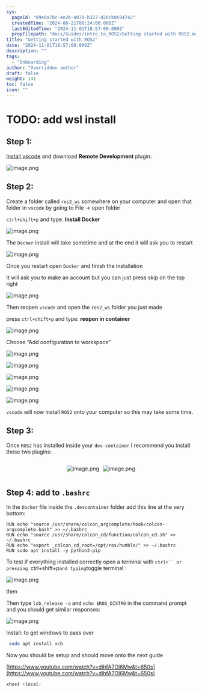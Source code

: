 ```yaml
---
sys:
  pageId: "89e0a78c-4e2b-4070-b327-d28cb0694742"
  createdTime: "2024-08-21T00:24:00.000Z"
  lastEditedTime: "2024-11-01T18:57:00.000Z"
  propFilepath: "docs/Guides/intro_to_ROS2/Getting started with ROS2.md"
title: "Getting started with ROS2"
date: "2024-11-01T18:57:00.000Z"
description: ""
tags:
  - "Onboarding"
author: "Overridden author"
draft: false
weight: 141
toc: false
icon: ""
---
```


# TODO: add wsl install

## Step 1:

[Install vscode](https://code.visualstudio.com/download) and download **Remote Development** plugin:

![image.png](https://prod-files-secure.s3.us-west-2.amazonaws.com/d518164a-d88e-44d1-a4ee-3adb3bd8bce0/efb52993-1881-4a40-b95e-6f020334f022/image.png?X-Amz-Algorithm=AWS4-HMAC-SHA256&X-Amz-Content-Sha256=UNSIGNED-PAYLOAD&X-Amz-Credential=ASIAZI2LB466WEMT6IY5%2F20250306%2Fus-west-2%2Fs3%2Faws4_request&X-Amz-Date=20250306T100852Z&X-Amz-Expires=3600&X-Amz-Security-Token=IQoJb3JpZ2luX2VjEOL%2F%2F%2F%2F%2F%2F%2F%2F%2F%2FwEaCXVzLXdlc3QtMiJHMEUCIDawpgwpG5GejrnvqV5ChAGACbl7bNduq7w%2FSU%2FjkSt9AiEAroMd%2BoJQWz%2FcV3ICozO0cEvvL6fPTd9EPSFwwmh2yr0q%2FwMIKxAAGgw2Mzc0MjMxODM4MDUiDKsbOtQbsVYCuekMoCrcA8wcQjRbOv4Rg2wrOh0e%2F7wpHVd%2BqxGDwxuo6q8WuLIfHBEt25BQhwV75Q%2BCFTwDXc2BZhGRT4Pr0fld8M2PbJuCmjXqMHVd%2BecjVNSyTBD14pewsNyvcnS4iOiTiTMDqpeWCI2C5QR%2FrsiWclmlog16JsKWXo%2FbgzFMyQNNXV%2BFxrRiFqm2IdkHjIK9pv5vbh7EeBGFlNU%2Fy1kYJy3je9lp2pdXOvrWIEXOCDDV7MBH%2FkXTTiXoS7DJwqWJGwHnS%2FODHpwz45f6YqkseeCgKF8YjXBa7guYT3yYIO2qs3sfBljtr3NT%2BN8O7Lq4E%2F0IQtQe%2FeWi4cAsu4%2BdUzM6luIg7VRCqca5BR8F6AJg0NQxknRT45uhg6LjSyE5akwGQOQV7eH3QkrqvePUzY0fbaUqRFjPS0QCr941%2BHM4zbMIN7AicCZ3Livhd3nm8yv0LglYcgL9qVOdjr8KAfHnIBGiC2JMt2NP4WDb5d%2BvTe%2BtDwmi1lkSwHu3ubSTt2gzb7ODs8Fy%2F03pD0Jgsh4wSQoRhR6KefZCk362fkNSFIzJnrNe8DEycqpVQqSEpliGeqKHPogAmlEWtITpGspUw23%2FQo1S2mmSmhu5Qn6M3zj%2BWKVXFtZVjfCCsaGMMLnUpb4GOqUBFq%2Bzq96ayiF9tDWk2eLGGOt4fCw6XYFW4WpewmXVXZMymQ%2Bh84fDe3GtGq9ZFOGADfYE%2F%2FBtNdw81%2FGhQDE1J3qvzDDxpl1uEXaGhY0EnUHzapIckSppTTJRkL5cliNN4HuZuvqRp2rES7dowOQmPExTqfKOKCYc%2FqFrZ9Ab8z%2BmuCxjeUSe3QZdhfcyk0M3%2BX%2BNiDwivGRr%2FICVdDxsKtfs%2BqGp&X-Amz-Signature=35068a55d06a197813b668049cdf3d2581855316c4371c341ad292b442233629&X-Amz-SignedHeaders=host&x-id=GetObject)

## Step 2:

Create a folder called `ros2_ws` somewhere on your computer and open that folder in `vscode` by going to File → open folder 

`ctrl+shift+p` and type: **Install Docker**

![image.png](https://prod-files-secure.s3.us-west-2.amazonaws.com/d518164a-d88e-44d1-a4ee-3adb3bd8bce0/2269dc0e-1cd5-47ff-bceb-c04ad9b2eab0/image.png?X-Amz-Algorithm=AWS4-HMAC-SHA256&X-Amz-Content-Sha256=UNSIGNED-PAYLOAD&X-Amz-Credential=ASIAZI2LB466WEMT6IY5%2F20250306%2Fus-west-2%2Fs3%2Faws4_request&X-Amz-Date=20250306T100852Z&X-Amz-Expires=3600&X-Amz-Security-Token=IQoJb3JpZ2luX2VjEOL%2F%2F%2F%2F%2F%2F%2F%2F%2F%2FwEaCXVzLXdlc3QtMiJHMEUCIDawpgwpG5GejrnvqV5ChAGACbl7bNduq7w%2FSU%2FjkSt9AiEAroMd%2BoJQWz%2FcV3ICozO0cEvvL6fPTd9EPSFwwmh2yr0q%2FwMIKxAAGgw2Mzc0MjMxODM4MDUiDKsbOtQbsVYCuekMoCrcA8wcQjRbOv4Rg2wrOh0e%2F7wpHVd%2BqxGDwxuo6q8WuLIfHBEt25BQhwV75Q%2BCFTwDXc2BZhGRT4Pr0fld8M2PbJuCmjXqMHVd%2BecjVNSyTBD14pewsNyvcnS4iOiTiTMDqpeWCI2C5QR%2FrsiWclmlog16JsKWXo%2FbgzFMyQNNXV%2BFxrRiFqm2IdkHjIK9pv5vbh7EeBGFlNU%2Fy1kYJy3je9lp2pdXOvrWIEXOCDDV7MBH%2FkXTTiXoS7DJwqWJGwHnS%2FODHpwz45f6YqkseeCgKF8YjXBa7guYT3yYIO2qs3sfBljtr3NT%2BN8O7Lq4E%2F0IQtQe%2FeWi4cAsu4%2BdUzM6luIg7VRCqca5BR8F6AJg0NQxknRT45uhg6LjSyE5akwGQOQV7eH3QkrqvePUzY0fbaUqRFjPS0QCr941%2BHM4zbMIN7AicCZ3Livhd3nm8yv0LglYcgL9qVOdjr8KAfHnIBGiC2JMt2NP4WDb5d%2BvTe%2BtDwmi1lkSwHu3ubSTt2gzb7ODs8Fy%2F03pD0Jgsh4wSQoRhR6KefZCk362fkNSFIzJnrNe8DEycqpVQqSEpliGeqKHPogAmlEWtITpGspUw23%2FQo1S2mmSmhu5Qn6M3zj%2BWKVXFtZVjfCCsaGMMLnUpb4GOqUBFq%2Bzq96ayiF9tDWk2eLGGOt4fCw6XYFW4WpewmXVXZMymQ%2Bh84fDe3GtGq9ZFOGADfYE%2F%2FBtNdw81%2FGhQDE1J3qvzDDxpl1uEXaGhY0EnUHzapIckSppTTJRkL5cliNN4HuZuvqRp2rES7dowOQmPExTqfKOKCYc%2FqFrZ9Ab8z%2BmuCxjeUSe3QZdhfcyk0M3%2BX%2BNiDwivGRr%2FICVdDxsKtfs%2BqGp&X-Amz-Signature=69e6baa90e059d843b6f922a51cd44cebbf54f103ac140b015998b8a3386eb46&X-Amz-SignedHeaders=host&x-id=GetObject)

The `Docker` install will take sometime and at the end it will ask you to restart

![image.png](https://prod-files-secure.s3.us-west-2.amazonaws.com/d518164a-d88e-44d1-a4ee-3adb3bd8bce0/ed233f78-be33-4b1f-b89c-9c346c0e961e/image.png?X-Amz-Algorithm=AWS4-HMAC-SHA256&X-Amz-Content-Sha256=UNSIGNED-PAYLOAD&X-Amz-Credential=ASIAZI2LB466WEMT6IY5%2F20250306%2Fus-west-2%2Fs3%2Faws4_request&X-Amz-Date=20250306T100852Z&X-Amz-Expires=3600&X-Amz-Security-Token=IQoJb3JpZ2luX2VjEOL%2F%2F%2F%2F%2F%2F%2F%2F%2F%2FwEaCXVzLXdlc3QtMiJHMEUCIDawpgwpG5GejrnvqV5ChAGACbl7bNduq7w%2FSU%2FjkSt9AiEAroMd%2BoJQWz%2FcV3ICozO0cEvvL6fPTd9EPSFwwmh2yr0q%2FwMIKxAAGgw2Mzc0MjMxODM4MDUiDKsbOtQbsVYCuekMoCrcA8wcQjRbOv4Rg2wrOh0e%2F7wpHVd%2BqxGDwxuo6q8WuLIfHBEt25BQhwV75Q%2BCFTwDXc2BZhGRT4Pr0fld8M2PbJuCmjXqMHVd%2BecjVNSyTBD14pewsNyvcnS4iOiTiTMDqpeWCI2C5QR%2FrsiWclmlog16JsKWXo%2FbgzFMyQNNXV%2BFxrRiFqm2IdkHjIK9pv5vbh7EeBGFlNU%2Fy1kYJy3je9lp2pdXOvrWIEXOCDDV7MBH%2FkXTTiXoS7DJwqWJGwHnS%2FODHpwz45f6YqkseeCgKF8YjXBa7guYT3yYIO2qs3sfBljtr3NT%2BN8O7Lq4E%2F0IQtQe%2FeWi4cAsu4%2BdUzM6luIg7VRCqca5BR8F6AJg0NQxknRT45uhg6LjSyE5akwGQOQV7eH3QkrqvePUzY0fbaUqRFjPS0QCr941%2BHM4zbMIN7AicCZ3Livhd3nm8yv0LglYcgL9qVOdjr8KAfHnIBGiC2JMt2NP4WDb5d%2BvTe%2BtDwmi1lkSwHu3ubSTt2gzb7ODs8Fy%2F03pD0Jgsh4wSQoRhR6KefZCk362fkNSFIzJnrNe8DEycqpVQqSEpliGeqKHPogAmlEWtITpGspUw23%2FQo1S2mmSmhu5Qn6M3zj%2BWKVXFtZVjfCCsaGMMLnUpb4GOqUBFq%2Bzq96ayiF9tDWk2eLGGOt4fCw6XYFW4WpewmXVXZMymQ%2Bh84fDe3GtGq9ZFOGADfYE%2F%2FBtNdw81%2FGhQDE1J3qvzDDxpl1uEXaGhY0EnUHzapIckSppTTJRkL5cliNN4HuZuvqRp2rES7dowOQmPExTqfKOKCYc%2FqFrZ9Ab8z%2BmuCxjeUSe3QZdhfcyk0M3%2BX%2BNiDwivGRr%2FICVdDxsKtfs%2BqGp&X-Amz-Signature=bef9edb67ebfab1a117f76396aefb3d25a294d4490b7f2a3af094a32ca67b5a9&X-Amz-SignedHeaders=host&x-id=GetObject)

Once you restart open `Docker` and finish the installation

It will ask you to make an account but you can just press skip on the top right

![image.png](https://prod-files-secure.s3.us-west-2.amazonaws.com/d518164a-d88e-44d1-a4ee-3adb3bd8bce0/21010ad9-1659-4fd9-9f59-9932a09b2a3d/image.png?X-Amz-Algorithm=AWS4-HMAC-SHA256&X-Amz-Content-Sha256=UNSIGNED-PAYLOAD&X-Amz-Credential=ASIAZI2LB466WEMT6IY5%2F20250306%2Fus-west-2%2Fs3%2Faws4_request&X-Amz-Date=20250306T100852Z&X-Amz-Expires=3600&X-Amz-Security-Token=IQoJb3JpZ2luX2VjEOL%2F%2F%2F%2F%2F%2F%2F%2F%2F%2FwEaCXVzLXdlc3QtMiJHMEUCIDawpgwpG5GejrnvqV5ChAGACbl7bNduq7w%2FSU%2FjkSt9AiEAroMd%2BoJQWz%2FcV3ICozO0cEvvL6fPTd9EPSFwwmh2yr0q%2FwMIKxAAGgw2Mzc0MjMxODM4MDUiDKsbOtQbsVYCuekMoCrcA8wcQjRbOv4Rg2wrOh0e%2F7wpHVd%2BqxGDwxuo6q8WuLIfHBEt25BQhwV75Q%2BCFTwDXc2BZhGRT4Pr0fld8M2PbJuCmjXqMHVd%2BecjVNSyTBD14pewsNyvcnS4iOiTiTMDqpeWCI2C5QR%2FrsiWclmlog16JsKWXo%2FbgzFMyQNNXV%2BFxrRiFqm2IdkHjIK9pv5vbh7EeBGFlNU%2Fy1kYJy3je9lp2pdXOvrWIEXOCDDV7MBH%2FkXTTiXoS7DJwqWJGwHnS%2FODHpwz45f6YqkseeCgKF8YjXBa7guYT3yYIO2qs3sfBljtr3NT%2BN8O7Lq4E%2F0IQtQe%2FeWi4cAsu4%2BdUzM6luIg7VRCqca5BR8F6AJg0NQxknRT45uhg6LjSyE5akwGQOQV7eH3QkrqvePUzY0fbaUqRFjPS0QCr941%2BHM4zbMIN7AicCZ3Livhd3nm8yv0LglYcgL9qVOdjr8KAfHnIBGiC2JMt2NP4WDb5d%2BvTe%2BtDwmi1lkSwHu3ubSTt2gzb7ODs8Fy%2F03pD0Jgsh4wSQoRhR6KefZCk362fkNSFIzJnrNe8DEycqpVQqSEpliGeqKHPogAmlEWtITpGspUw23%2FQo1S2mmSmhu5Qn6M3zj%2BWKVXFtZVjfCCsaGMMLnUpb4GOqUBFq%2Bzq96ayiF9tDWk2eLGGOt4fCw6XYFW4WpewmXVXZMymQ%2Bh84fDe3GtGq9ZFOGADfYE%2F%2FBtNdw81%2FGhQDE1J3qvzDDxpl1uEXaGhY0EnUHzapIckSppTTJRkL5cliNN4HuZuvqRp2rES7dowOQmPExTqfKOKCYc%2FqFrZ9Ab8z%2BmuCxjeUSe3QZdhfcyk0M3%2BX%2BNiDwivGRr%2FICVdDxsKtfs%2BqGp&X-Amz-Signature=445f3dca86f0d097ec53463abcd71ec36ccffc4a44109eac1f88c076af727985&X-Amz-SignedHeaders=host&x-id=GetObject)

Then reopen `vscode` and open the `ros2_ws` folder you just made

press `ctrl+shift+p` and type: **reopen in container**

![image.png](https://prod-files-secure.s3.us-west-2.amazonaws.com/d518164a-d88e-44d1-a4ee-3adb3bd8bce0/4e93b8c2-41ad-488c-8095-c74205196118/image.png?X-Amz-Algorithm=AWS4-HMAC-SHA256&X-Amz-Content-Sha256=UNSIGNED-PAYLOAD&X-Amz-Credential=ASIAZI2LB466WEMT6IY5%2F20250306%2Fus-west-2%2Fs3%2Faws4_request&X-Amz-Date=20250306T100852Z&X-Amz-Expires=3600&X-Amz-Security-Token=IQoJb3JpZ2luX2VjEOL%2F%2F%2F%2F%2F%2F%2F%2F%2F%2FwEaCXVzLXdlc3QtMiJHMEUCIDawpgwpG5GejrnvqV5ChAGACbl7bNduq7w%2FSU%2FjkSt9AiEAroMd%2BoJQWz%2FcV3ICozO0cEvvL6fPTd9EPSFwwmh2yr0q%2FwMIKxAAGgw2Mzc0MjMxODM4MDUiDKsbOtQbsVYCuekMoCrcA8wcQjRbOv4Rg2wrOh0e%2F7wpHVd%2BqxGDwxuo6q8WuLIfHBEt25BQhwV75Q%2BCFTwDXc2BZhGRT4Pr0fld8M2PbJuCmjXqMHVd%2BecjVNSyTBD14pewsNyvcnS4iOiTiTMDqpeWCI2C5QR%2FrsiWclmlog16JsKWXo%2FbgzFMyQNNXV%2BFxrRiFqm2IdkHjIK9pv5vbh7EeBGFlNU%2Fy1kYJy3je9lp2pdXOvrWIEXOCDDV7MBH%2FkXTTiXoS7DJwqWJGwHnS%2FODHpwz45f6YqkseeCgKF8YjXBa7guYT3yYIO2qs3sfBljtr3NT%2BN8O7Lq4E%2F0IQtQe%2FeWi4cAsu4%2BdUzM6luIg7VRCqca5BR8F6AJg0NQxknRT45uhg6LjSyE5akwGQOQV7eH3QkrqvePUzY0fbaUqRFjPS0QCr941%2BHM4zbMIN7AicCZ3Livhd3nm8yv0LglYcgL9qVOdjr8KAfHnIBGiC2JMt2NP4WDb5d%2BvTe%2BtDwmi1lkSwHu3ubSTt2gzb7ODs8Fy%2F03pD0Jgsh4wSQoRhR6KefZCk362fkNSFIzJnrNe8DEycqpVQqSEpliGeqKHPogAmlEWtITpGspUw23%2FQo1S2mmSmhu5Qn6M3zj%2BWKVXFtZVjfCCsaGMMLnUpb4GOqUBFq%2Bzq96ayiF9tDWk2eLGGOt4fCw6XYFW4WpewmXVXZMymQ%2Bh84fDe3GtGq9ZFOGADfYE%2F%2FBtNdw81%2FGhQDE1J3qvzDDxpl1uEXaGhY0EnUHzapIckSppTTJRkL5cliNN4HuZuvqRp2rES7dowOQmPExTqfKOKCYc%2FqFrZ9Ab8z%2BmuCxjeUSe3QZdhfcyk0M3%2BX%2BNiDwivGRr%2FICVdDxsKtfs%2BqGp&X-Amz-Signature=8ae382e6c56d87499656a8fc80558b1a131d2a72090e3a916b8b440afd7db2ff&X-Amz-SignedHeaders=host&x-id=GetObject)

Choose “Add configuration to workspace”

![image.png](https://prod-files-secure.s3.us-west-2.amazonaws.com/d518164a-d88e-44d1-a4ee-3adb3bd8bce0/9560b282-5060-4989-ba37-97e7b2c22476/image.png?X-Amz-Algorithm=AWS4-HMAC-SHA256&X-Amz-Content-Sha256=UNSIGNED-PAYLOAD&X-Amz-Credential=ASIAZI2LB466WEMT6IY5%2F20250306%2Fus-west-2%2Fs3%2Faws4_request&X-Amz-Date=20250306T100852Z&X-Amz-Expires=3600&X-Amz-Security-Token=IQoJb3JpZ2luX2VjEOL%2F%2F%2F%2F%2F%2F%2F%2F%2F%2FwEaCXVzLXdlc3QtMiJHMEUCIDawpgwpG5GejrnvqV5ChAGACbl7bNduq7w%2FSU%2FjkSt9AiEAroMd%2BoJQWz%2FcV3ICozO0cEvvL6fPTd9EPSFwwmh2yr0q%2FwMIKxAAGgw2Mzc0MjMxODM4MDUiDKsbOtQbsVYCuekMoCrcA8wcQjRbOv4Rg2wrOh0e%2F7wpHVd%2BqxGDwxuo6q8WuLIfHBEt25BQhwV75Q%2BCFTwDXc2BZhGRT4Pr0fld8M2PbJuCmjXqMHVd%2BecjVNSyTBD14pewsNyvcnS4iOiTiTMDqpeWCI2C5QR%2FrsiWclmlog16JsKWXo%2FbgzFMyQNNXV%2BFxrRiFqm2IdkHjIK9pv5vbh7EeBGFlNU%2Fy1kYJy3je9lp2pdXOvrWIEXOCDDV7MBH%2FkXTTiXoS7DJwqWJGwHnS%2FODHpwz45f6YqkseeCgKF8YjXBa7guYT3yYIO2qs3sfBljtr3NT%2BN8O7Lq4E%2F0IQtQe%2FeWi4cAsu4%2BdUzM6luIg7VRCqca5BR8F6AJg0NQxknRT45uhg6LjSyE5akwGQOQV7eH3QkrqvePUzY0fbaUqRFjPS0QCr941%2BHM4zbMIN7AicCZ3Livhd3nm8yv0LglYcgL9qVOdjr8KAfHnIBGiC2JMt2NP4WDb5d%2BvTe%2BtDwmi1lkSwHu3ubSTt2gzb7ODs8Fy%2F03pD0Jgsh4wSQoRhR6KefZCk362fkNSFIzJnrNe8DEycqpVQqSEpliGeqKHPogAmlEWtITpGspUw23%2FQo1S2mmSmhu5Qn6M3zj%2BWKVXFtZVjfCCsaGMMLnUpb4GOqUBFq%2Bzq96ayiF9tDWk2eLGGOt4fCw6XYFW4WpewmXVXZMymQ%2Bh84fDe3GtGq9ZFOGADfYE%2F%2FBtNdw81%2FGhQDE1J3qvzDDxpl1uEXaGhY0EnUHzapIckSppTTJRkL5cliNN4HuZuvqRp2rES7dowOQmPExTqfKOKCYc%2FqFrZ9Ab8z%2BmuCxjeUSe3QZdhfcyk0M3%2BX%2BNiDwivGRr%2FICVdDxsKtfs%2BqGp&X-Amz-Signature=8925bddfc3da03ef0a75cfc8b7e390ef988d2570cb30960a0a3dc10e79e6547e&X-Amz-SignedHeaders=host&x-id=GetObject)

![image.png](https://prod-files-secure.s3.us-west-2.amazonaws.com/d518164a-d88e-44d1-a4ee-3adb3bd8bce0/2ee63f81-886b-48e8-a553-dc6e5eac99e4/image.png?X-Amz-Algorithm=AWS4-HMAC-SHA256&X-Amz-Content-Sha256=UNSIGNED-PAYLOAD&X-Amz-Credential=ASIAZI2LB466WEMT6IY5%2F20250306%2Fus-west-2%2Fs3%2Faws4_request&X-Amz-Date=20250306T100852Z&X-Amz-Expires=3600&X-Amz-Security-Token=IQoJb3JpZ2luX2VjEOL%2F%2F%2F%2F%2F%2F%2F%2F%2F%2FwEaCXVzLXdlc3QtMiJHMEUCIDawpgwpG5GejrnvqV5ChAGACbl7bNduq7w%2FSU%2FjkSt9AiEAroMd%2BoJQWz%2FcV3ICozO0cEvvL6fPTd9EPSFwwmh2yr0q%2FwMIKxAAGgw2Mzc0MjMxODM4MDUiDKsbOtQbsVYCuekMoCrcA8wcQjRbOv4Rg2wrOh0e%2F7wpHVd%2BqxGDwxuo6q8WuLIfHBEt25BQhwV75Q%2BCFTwDXc2BZhGRT4Pr0fld8M2PbJuCmjXqMHVd%2BecjVNSyTBD14pewsNyvcnS4iOiTiTMDqpeWCI2C5QR%2FrsiWclmlog16JsKWXo%2FbgzFMyQNNXV%2BFxrRiFqm2IdkHjIK9pv5vbh7EeBGFlNU%2Fy1kYJy3je9lp2pdXOvrWIEXOCDDV7MBH%2FkXTTiXoS7DJwqWJGwHnS%2FODHpwz45f6YqkseeCgKF8YjXBa7guYT3yYIO2qs3sfBljtr3NT%2BN8O7Lq4E%2F0IQtQe%2FeWi4cAsu4%2BdUzM6luIg7VRCqca5BR8F6AJg0NQxknRT45uhg6LjSyE5akwGQOQV7eH3QkrqvePUzY0fbaUqRFjPS0QCr941%2BHM4zbMIN7AicCZ3Livhd3nm8yv0LglYcgL9qVOdjr8KAfHnIBGiC2JMt2NP4WDb5d%2BvTe%2BtDwmi1lkSwHu3ubSTt2gzb7ODs8Fy%2F03pD0Jgsh4wSQoRhR6KefZCk362fkNSFIzJnrNe8DEycqpVQqSEpliGeqKHPogAmlEWtITpGspUw23%2FQo1S2mmSmhu5Qn6M3zj%2BWKVXFtZVjfCCsaGMMLnUpb4GOqUBFq%2Bzq96ayiF9tDWk2eLGGOt4fCw6XYFW4WpewmXVXZMymQ%2Bh84fDe3GtGq9ZFOGADfYE%2F%2FBtNdw81%2FGhQDE1J3qvzDDxpl1uEXaGhY0EnUHzapIckSppTTJRkL5cliNN4HuZuvqRp2rES7dowOQmPExTqfKOKCYc%2FqFrZ9Ab8z%2BmuCxjeUSe3QZdhfcyk0M3%2BX%2BNiDwivGRr%2FICVdDxsKtfs%2BqGp&X-Amz-Signature=69bf2634ef81771467073afdcde88334f02fbbd78521d5fbe45ac142d2e7d397&X-Amz-SignedHeaders=host&x-id=GetObject)

![image.png](https://prod-files-secure.s3.us-west-2.amazonaws.com/d518164a-d88e-44d1-a4ee-3adb3bd8bce0/ae1580b2-b048-407e-aed9-b584224a7a04/image.png?X-Amz-Algorithm=AWS4-HMAC-SHA256&X-Amz-Content-Sha256=UNSIGNED-PAYLOAD&X-Amz-Credential=ASIAZI2LB466WEMT6IY5%2F20250306%2Fus-west-2%2Fs3%2Faws4_request&X-Amz-Date=20250306T100852Z&X-Amz-Expires=3600&X-Amz-Security-Token=IQoJb3JpZ2luX2VjEOL%2F%2F%2F%2F%2F%2F%2F%2F%2F%2FwEaCXVzLXdlc3QtMiJHMEUCIDawpgwpG5GejrnvqV5ChAGACbl7bNduq7w%2FSU%2FjkSt9AiEAroMd%2BoJQWz%2FcV3ICozO0cEvvL6fPTd9EPSFwwmh2yr0q%2FwMIKxAAGgw2Mzc0MjMxODM4MDUiDKsbOtQbsVYCuekMoCrcA8wcQjRbOv4Rg2wrOh0e%2F7wpHVd%2BqxGDwxuo6q8WuLIfHBEt25BQhwV75Q%2BCFTwDXc2BZhGRT4Pr0fld8M2PbJuCmjXqMHVd%2BecjVNSyTBD14pewsNyvcnS4iOiTiTMDqpeWCI2C5QR%2FrsiWclmlog16JsKWXo%2FbgzFMyQNNXV%2BFxrRiFqm2IdkHjIK9pv5vbh7EeBGFlNU%2Fy1kYJy3je9lp2pdXOvrWIEXOCDDV7MBH%2FkXTTiXoS7DJwqWJGwHnS%2FODHpwz45f6YqkseeCgKF8YjXBa7guYT3yYIO2qs3sfBljtr3NT%2BN8O7Lq4E%2F0IQtQe%2FeWi4cAsu4%2BdUzM6luIg7VRCqca5BR8F6AJg0NQxknRT45uhg6LjSyE5akwGQOQV7eH3QkrqvePUzY0fbaUqRFjPS0QCr941%2BHM4zbMIN7AicCZ3Livhd3nm8yv0LglYcgL9qVOdjr8KAfHnIBGiC2JMt2NP4WDb5d%2BvTe%2BtDwmi1lkSwHu3ubSTt2gzb7ODs8Fy%2F03pD0Jgsh4wSQoRhR6KefZCk362fkNSFIzJnrNe8DEycqpVQqSEpliGeqKHPogAmlEWtITpGspUw23%2FQo1S2mmSmhu5Qn6M3zj%2BWKVXFtZVjfCCsaGMMLnUpb4GOqUBFq%2Bzq96ayiF9tDWk2eLGGOt4fCw6XYFW4WpewmXVXZMymQ%2Bh84fDe3GtGq9ZFOGADfYE%2F%2FBtNdw81%2FGhQDE1J3qvzDDxpl1uEXaGhY0EnUHzapIckSppTTJRkL5cliNN4HuZuvqRp2rES7dowOQmPExTqfKOKCYc%2FqFrZ9Ab8z%2BmuCxjeUSe3QZdhfcyk0M3%2BX%2BNiDwivGRr%2FICVdDxsKtfs%2BqGp&X-Amz-Signature=d31747f93f71e6e85f30ac2b45b03bb8ee421470906cf1f2a9b4fece36ce3aa2&X-Amz-SignedHeaders=host&x-id=GetObject)

![image.png](https://prod-files-secure.s3.us-west-2.amazonaws.com/d518164a-d88e-44d1-a4ee-3adb3bd8bce0/53255b28-f75e-430f-b9e3-c0ac8577e42b/image.png?X-Amz-Algorithm=AWS4-HMAC-SHA256&X-Amz-Content-Sha256=UNSIGNED-PAYLOAD&X-Amz-Credential=ASIAZI2LB466WEMT6IY5%2F20250306%2Fus-west-2%2Fs3%2Faws4_request&X-Amz-Date=20250306T100852Z&X-Amz-Expires=3600&X-Amz-Security-Token=IQoJb3JpZ2luX2VjEOL%2F%2F%2F%2F%2F%2F%2F%2F%2F%2FwEaCXVzLXdlc3QtMiJHMEUCIDawpgwpG5GejrnvqV5ChAGACbl7bNduq7w%2FSU%2FjkSt9AiEAroMd%2BoJQWz%2FcV3ICozO0cEvvL6fPTd9EPSFwwmh2yr0q%2FwMIKxAAGgw2Mzc0MjMxODM4MDUiDKsbOtQbsVYCuekMoCrcA8wcQjRbOv4Rg2wrOh0e%2F7wpHVd%2BqxGDwxuo6q8WuLIfHBEt25BQhwV75Q%2BCFTwDXc2BZhGRT4Pr0fld8M2PbJuCmjXqMHVd%2BecjVNSyTBD14pewsNyvcnS4iOiTiTMDqpeWCI2C5QR%2FrsiWclmlog16JsKWXo%2FbgzFMyQNNXV%2BFxrRiFqm2IdkHjIK9pv5vbh7EeBGFlNU%2Fy1kYJy3je9lp2pdXOvrWIEXOCDDV7MBH%2FkXTTiXoS7DJwqWJGwHnS%2FODHpwz45f6YqkseeCgKF8YjXBa7guYT3yYIO2qs3sfBljtr3NT%2BN8O7Lq4E%2F0IQtQe%2FeWi4cAsu4%2BdUzM6luIg7VRCqca5BR8F6AJg0NQxknRT45uhg6LjSyE5akwGQOQV7eH3QkrqvePUzY0fbaUqRFjPS0QCr941%2BHM4zbMIN7AicCZ3Livhd3nm8yv0LglYcgL9qVOdjr8KAfHnIBGiC2JMt2NP4WDb5d%2BvTe%2BtDwmi1lkSwHu3ubSTt2gzb7ODs8Fy%2F03pD0Jgsh4wSQoRhR6KefZCk362fkNSFIzJnrNe8DEycqpVQqSEpliGeqKHPogAmlEWtITpGspUw23%2FQo1S2mmSmhu5Qn6M3zj%2BWKVXFtZVjfCCsaGMMLnUpb4GOqUBFq%2Bzq96ayiF9tDWk2eLGGOt4fCw6XYFW4WpewmXVXZMymQ%2Bh84fDe3GtGq9ZFOGADfYE%2F%2FBtNdw81%2FGhQDE1J3qvzDDxpl1uEXaGhY0EnUHzapIckSppTTJRkL5cliNN4HuZuvqRp2rES7dowOQmPExTqfKOKCYc%2FqFrZ9Ab8z%2BmuCxjeUSe3QZdhfcyk0M3%2BX%2BNiDwivGRr%2FICVdDxsKtfs%2BqGp&X-Amz-Signature=220d85da0f8f114825a46c211242dd8f914e1d475d4097c2ec30d5a5a752010d&X-Amz-SignedHeaders=host&x-id=GetObject)

![image.png](https://prod-files-secure.s3.us-west-2.amazonaws.com/d518164a-d88e-44d1-a4ee-3adb3bd8bce0/7c562767-5af9-4ffb-97d1-327bcdf4ee00/image.png?X-Amz-Algorithm=AWS4-HMAC-SHA256&X-Amz-Content-Sha256=UNSIGNED-PAYLOAD&X-Amz-Credential=ASIAZI2LB466WEMT6IY5%2F20250306%2Fus-west-2%2Fs3%2Faws4_request&X-Amz-Date=20250306T100852Z&X-Amz-Expires=3600&X-Amz-Security-Token=IQoJb3JpZ2luX2VjEOL%2F%2F%2F%2F%2F%2F%2F%2F%2F%2FwEaCXVzLXdlc3QtMiJHMEUCIDawpgwpG5GejrnvqV5ChAGACbl7bNduq7w%2FSU%2FjkSt9AiEAroMd%2BoJQWz%2FcV3ICozO0cEvvL6fPTd9EPSFwwmh2yr0q%2FwMIKxAAGgw2Mzc0MjMxODM4MDUiDKsbOtQbsVYCuekMoCrcA8wcQjRbOv4Rg2wrOh0e%2F7wpHVd%2BqxGDwxuo6q8WuLIfHBEt25BQhwV75Q%2BCFTwDXc2BZhGRT4Pr0fld8M2PbJuCmjXqMHVd%2BecjVNSyTBD14pewsNyvcnS4iOiTiTMDqpeWCI2C5QR%2FrsiWclmlog16JsKWXo%2FbgzFMyQNNXV%2BFxrRiFqm2IdkHjIK9pv5vbh7EeBGFlNU%2Fy1kYJy3je9lp2pdXOvrWIEXOCDDV7MBH%2FkXTTiXoS7DJwqWJGwHnS%2FODHpwz45f6YqkseeCgKF8YjXBa7guYT3yYIO2qs3sfBljtr3NT%2BN8O7Lq4E%2F0IQtQe%2FeWi4cAsu4%2BdUzM6luIg7VRCqca5BR8F6AJg0NQxknRT45uhg6LjSyE5akwGQOQV7eH3QkrqvePUzY0fbaUqRFjPS0QCr941%2BHM4zbMIN7AicCZ3Livhd3nm8yv0LglYcgL9qVOdjr8KAfHnIBGiC2JMt2NP4WDb5d%2BvTe%2BtDwmi1lkSwHu3ubSTt2gzb7ODs8Fy%2F03pD0Jgsh4wSQoRhR6KefZCk362fkNSFIzJnrNe8DEycqpVQqSEpliGeqKHPogAmlEWtITpGspUw23%2FQo1S2mmSmhu5Qn6M3zj%2BWKVXFtZVjfCCsaGMMLnUpb4GOqUBFq%2Bzq96ayiF9tDWk2eLGGOt4fCw6XYFW4WpewmXVXZMymQ%2Bh84fDe3GtGq9ZFOGADfYE%2F%2FBtNdw81%2FGhQDE1J3qvzDDxpl1uEXaGhY0EnUHzapIckSppTTJRkL5cliNN4HuZuvqRp2rES7dowOQmPExTqfKOKCYc%2FqFrZ9Ab8z%2BmuCxjeUSe3QZdhfcyk0M3%2BX%2BNiDwivGRr%2FICVdDxsKtfs%2BqGp&X-Amz-Signature=4450e61b1f3723915395de13b942ec9be3ea46d3291af3d44feddf3d5ccf43a8&X-Amz-SignedHeaders=host&x-id=GetObject)

`vscode` will now install `ROS2` onto your computer so this may take some time.

## Step 3:

Once `ROS2` has installed inside your `dev-container` I recommend you install these two plugins:

<div style="display: flex;flex-direction: row; column-gap:10px; max-width: 630px;justify-content: center;">
<div>

![image.png](https://prod-files-secure.s3.us-west-2.amazonaws.com/d518164a-d88e-44d1-a4ee-3adb3bd8bce0/3fc3d550-5a54-4ba1-ba6b-faa01cdb7369/image.png?X-Amz-Algorithm=AWS4-HMAC-SHA256&X-Amz-Content-Sha256=UNSIGNED-PAYLOAD&X-Amz-Credential=ASIAZI2LB466RSK4M35P%2F20250306%2Fus-west-2%2Fs3%2Faws4_request&X-Amz-Date=20250306T100857Z&X-Amz-Expires=3600&X-Amz-Security-Token=IQoJb3JpZ2luX2VjEOL%2F%2F%2F%2F%2F%2F%2F%2F%2F%2FwEaCXVzLXdlc3QtMiJIMEYCIQCVgWnHT9qO%2FYTyVYZwdICT5iL7b0cZNHVTe2IeY%2FW74wIhALeOql66cdJypPCmebW%2BzHX4e%2BExzVqjm6Z%2ByVsweLisKv8DCCoQABoMNjM3NDIzMTgzODA1Igwq73NpkR6CDO3Qckcq3APi8fKHwWFQijEY4YbZLVg4aISuIxHy9RV1te22MPuS0r8XOvvTpu8MPdf%2BI19dqcZFwYfBIu0GHQDFGbn6wm1ocMFEzRyysejVPSogj4cvC4YgqBqtoKe9C5h2hhj%2BrVu0fJnpHOGvPUvzF9BHVtmTsV9Vmjd1lrzvXupg4C29HfI8bNh35OBydLThltswxPt48fUdS1CtloJ350FDGM9rB%2FuL6cezQI4rqU%2Bk6bAjm56eve6EC%2Fil6Jf19KAMfwFPAJSoUKEpcrz%2BGA%2FpVn9tipRFfdxV1RYyu0seQem9xcXicqjwpdKxrgj9nTJrC9oES4fzNCp3n63%2Fq9vt1bCkBwUUNfULz4NlCQs02TRArfID3BtIJ0037IG%2Bzhc%2Fm5LnULvBCvRGrburnByqWIsMqNGuD8ZQHuFCCepllLtPqVX9DqfV1GH%2FaFJU3G0mQiJZLNVIRhpju1U9NeExPmDpgfRTCgNy66rvpXK6AK%2Fs8EeGp94hOkxRjUk%2FwalmcmxVKrobIiClbmS9tI%2FxrFGZ0cdnoGx9eqj8kowoR%2FmOXUoKnEiqGS3a0%2F9hFOaHVTyhTD8tjlYVg6A1MwX1MfX09%2Fu5hWnFVBbrU%2BSHCBuNh9PoitG0if03SFhMbTCs06W%2BBjqkAZymW97uFaJCwaG1BFkJvu8vMQKQt0c%2FjMKjLYLTyCY6m0m64cN6g0sY4T1FL5Tmg3zE4oI2IFHtT5Ive4QS3jstcSr8ZxWhcns5neWbQ1iJX%2BnFlhiNVwEImd%2BVgvwbDrr3MT8Q7gl4BwF4d7l%2FIvW2Cv7izkH5lIquR6MVFtQD4nhdiwr3xompQIcmEAkm%2FZKa4Bo%2FaTfml1XuH35ycXFNb%2FuU&X-Amz-Signature=f98bdc33b13c5513b39c8789e5c144bbd5cd53839e4043b8fec88b4216a54fc2&X-Amz-SignedHeaders=host&x-id=GetObject)

</div>
<div>

![image.png](https://prod-files-secure.s3.us-west-2.amazonaws.com/d518164a-d88e-44d1-a4ee-3adb3bd8bce0/d994cc66-13c2-4093-a5a3-f84cf4601a82/image.png?X-Amz-Algorithm=AWS4-HMAC-SHA256&X-Amz-Content-Sha256=UNSIGNED-PAYLOAD&X-Amz-Credential=ASIAZI2LB466UFP37FHA%2F20250306%2Fus-west-2%2Fs3%2Faws4_request&X-Amz-Date=20250306T100857Z&X-Amz-Expires=3600&X-Amz-Security-Token=IQoJb3JpZ2luX2VjEOL%2F%2F%2F%2F%2F%2F%2F%2F%2F%2FwEaCXVzLXdlc3QtMiJHMEUCIQC3sdCZSXOTDdy164lrFsxPRA7h4o7zY3Djd6oVa%2B8KAAIgVw2nFR1ba2rVD1TPsRfS8Wb8ki%2BAp9cdXgsCEBtutjsq%2FwMIKxAAGgw2Mzc0MjMxODM4MDUiDCWjv6sxLe9W1QhWayrcAxkVNtlE%2Bwjsk5zg4I6onI1eyw1dG%2Bez%2B8QZUAM7tv%2F6bZ6wucQjr6vdMhAREv6WFLBxE0Gl6RiweO%2B5OzVhmJSMKfm86dTlYrGvmbivmD%2BRaWFOAtH3qi9LOW1tDmOTvYGTwh0dLichtZ27XBddwfZSFH%2BMQOnxjxbOSW8YVELyL8QnNExPw%2FbgoH%2BRkfK%2BI51O9xewMTN9YL3EsC6mA0jCH3VaPLwBLeT2VEbtHejbvIIviAkdrKMX6vT%2Fkd7pnBYcrr1YXHjuOuOwPUY01dWG7XAvSqqxLBy0nc66fXCzlUpc78oWGjs%2FMuFEVtLXYyJjAOGfGr1dHPZvV499WbHRTh81cKdaML%2BEiM7bMqkdLyu57V1wQNAnPjUGYwKeNe6xK3wGko6NUw7gzgseE1fpSkk7eo4z7KLqDF8WlPY1cWTUwagGm508P%2BtbCdmXu%2B5k4MD%2FhyjYhdZgNAyljU%2FwBLFBehXe0yrm3z1VIXxTLLMeQjgtDjlhtx%2B15Khqztk%2BEMcG7uaP%2FD9Kx9FKds8pbSK%2BMQRtzUqJ0i4nYsTNFDD8H6G3ZFagjNWTT4NcO%2BneR2%2FQx2Iup6s0r%2BYemD6nAi6Y0iIyc%2FW1lBQBfx7g9O4BFGhsWMPirHTzMP%2FSpb4GOqUB6qmJ9hmyZyHiuGLzGL5QBiQGN6T6j4LJ1A2eU4%2BttQKSfYO9QC7%2BFvIa6ko3YanaYcPyZfW6i7Av7Ge7TY%2Bdam5%2BJcttPYZ4fSvFkDivJDbK6PL41b4VLv8CFE%2FfVujtIqF0Fv%2Fo2ztJHCfm%2Bq%2F4jpJPXeX87wWuz%2F%2FJTJBqB8Fdebq5uaPMOkumO1O3X1X12V%2Bqn2nWS803rPwycWMlhf%2B%2BYWGc&X-Amz-Signature=586a9e871b042328a04455d869aef344b849d9ccc0abc85e6192b778a4a8fedd&X-Amz-SignedHeaders=host&x-id=GetObject)

</div>
</div>

## Step 4: add to `.bashrc`

In the `Docker` file inside the `.devcontainer` folder add this line at the very bottom: 

```docker
RUN echo "source /usr/share/colcon_argcomplete/hook/colcon-argcomplete.bash" >> ~/.bashrc
RUN echo "source /usr/share/colcon_cd/function/colcon_cd.sh" >> ~/.bashrc
RUN echo "export _colcon_cd_root=/opt/ros/humble/" >> ~/.bashrc
RUN sudo apt install -y python3-pip 
```

To test if everything installed correctly open a terminal with `ctrl+`` or pressing `ctrl+shift+p` and typing `toggle terminal`:

![image.png](https://prod-files-secure.s3.us-west-2.amazonaws.com/d518164a-d88e-44d1-a4ee-3adb3bd8bce0/6a4943d8-b04e-4c02-9a58-775f3384d1a5/image.png?X-Amz-Algorithm=AWS4-HMAC-SHA256&X-Amz-Content-Sha256=UNSIGNED-PAYLOAD&X-Amz-Credential=ASIAZI2LB466WEMT6IY5%2F20250306%2Fus-west-2%2Fs3%2Faws4_request&X-Amz-Date=20250306T100852Z&X-Amz-Expires=3600&X-Amz-Security-Token=IQoJb3JpZ2luX2VjEOL%2F%2F%2F%2F%2F%2F%2F%2F%2F%2FwEaCXVzLXdlc3QtMiJHMEUCIDawpgwpG5GejrnvqV5ChAGACbl7bNduq7w%2FSU%2FjkSt9AiEAroMd%2BoJQWz%2FcV3ICozO0cEvvL6fPTd9EPSFwwmh2yr0q%2FwMIKxAAGgw2Mzc0MjMxODM4MDUiDKsbOtQbsVYCuekMoCrcA8wcQjRbOv4Rg2wrOh0e%2F7wpHVd%2BqxGDwxuo6q8WuLIfHBEt25BQhwV75Q%2BCFTwDXc2BZhGRT4Pr0fld8M2PbJuCmjXqMHVd%2BecjVNSyTBD14pewsNyvcnS4iOiTiTMDqpeWCI2C5QR%2FrsiWclmlog16JsKWXo%2FbgzFMyQNNXV%2BFxrRiFqm2IdkHjIK9pv5vbh7EeBGFlNU%2Fy1kYJy3je9lp2pdXOvrWIEXOCDDV7MBH%2FkXTTiXoS7DJwqWJGwHnS%2FODHpwz45f6YqkseeCgKF8YjXBa7guYT3yYIO2qs3sfBljtr3NT%2BN8O7Lq4E%2F0IQtQe%2FeWi4cAsu4%2BdUzM6luIg7VRCqca5BR8F6AJg0NQxknRT45uhg6LjSyE5akwGQOQV7eH3QkrqvePUzY0fbaUqRFjPS0QCr941%2BHM4zbMIN7AicCZ3Livhd3nm8yv0LglYcgL9qVOdjr8KAfHnIBGiC2JMt2NP4WDb5d%2BvTe%2BtDwmi1lkSwHu3ubSTt2gzb7ODs8Fy%2F03pD0Jgsh4wSQoRhR6KefZCk362fkNSFIzJnrNe8DEycqpVQqSEpliGeqKHPogAmlEWtITpGspUw23%2FQo1S2mmSmhu5Qn6M3zj%2BWKVXFtZVjfCCsaGMMLnUpb4GOqUBFq%2Bzq96ayiF9tDWk2eLGGOt4fCw6XYFW4WpewmXVXZMymQ%2Bh84fDe3GtGq9ZFOGADfYE%2F%2FBtNdw81%2FGhQDE1J3qvzDDxpl1uEXaGhY0EnUHzapIckSppTTJRkL5cliNN4HuZuvqRp2rES7dowOQmPExTqfKOKCYc%2FqFrZ9Ab8z%2BmuCxjeUSe3QZdhfcyk0M3%2BX%2BNiDwivGRr%2FICVdDxsKtfs%2BqGp&X-Amz-Signature=dbe5b3af0d0a6d9e33a54b0a78763c1de4325e4ce9c06d406c77f58837ed329b&X-Amz-SignedHeaders=host&x-id=GetObject)

then 

Then type `lsb_release -a` and `echo $ROS_DISTRO` in the command prompt and you should get similar responses:

![image.png](https://prod-files-secure.s3.us-west-2.amazonaws.com/d518164a-d88e-44d1-a4ee-3adb3bd8bce0/3e635dec-a805-4e85-8b9e-d000e5b71a4e/image.png?X-Amz-Algorithm=AWS4-HMAC-SHA256&X-Amz-Content-Sha256=UNSIGNED-PAYLOAD&X-Amz-Credential=ASIAZI2LB466WEMT6IY5%2F20250306%2Fus-west-2%2Fs3%2Faws4_request&X-Amz-Date=20250306T100852Z&X-Amz-Expires=3600&X-Amz-Security-Token=IQoJb3JpZ2luX2VjEOL%2F%2F%2F%2F%2F%2F%2F%2F%2F%2FwEaCXVzLXdlc3QtMiJHMEUCIDawpgwpG5GejrnvqV5ChAGACbl7bNduq7w%2FSU%2FjkSt9AiEAroMd%2BoJQWz%2FcV3ICozO0cEvvL6fPTd9EPSFwwmh2yr0q%2FwMIKxAAGgw2Mzc0MjMxODM4MDUiDKsbOtQbsVYCuekMoCrcA8wcQjRbOv4Rg2wrOh0e%2F7wpHVd%2BqxGDwxuo6q8WuLIfHBEt25BQhwV75Q%2BCFTwDXc2BZhGRT4Pr0fld8M2PbJuCmjXqMHVd%2BecjVNSyTBD14pewsNyvcnS4iOiTiTMDqpeWCI2C5QR%2FrsiWclmlog16JsKWXo%2FbgzFMyQNNXV%2BFxrRiFqm2IdkHjIK9pv5vbh7EeBGFlNU%2Fy1kYJy3je9lp2pdXOvrWIEXOCDDV7MBH%2FkXTTiXoS7DJwqWJGwHnS%2FODHpwz45f6YqkseeCgKF8YjXBa7guYT3yYIO2qs3sfBljtr3NT%2BN8O7Lq4E%2F0IQtQe%2FeWi4cAsu4%2BdUzM6luIg7VRCqca5BR8F6AJg0NQxknRT45uhg6LjSyE5akwGQOQV7eH3QkrqvePUzY0fbaUqRFjPS0QCr941%2BHM4zbMIN7AicCZ3Livhd3nm8yv0LglYcgL9qVOdjr8KAfHnIBGiC2JMt2NP4WDb5d%2BvTe%2BtDwmi1lkSwHu3ubSTt2gzb7ODs8Fy%2F03pD0Jgsh4wSQoRhR6KefZCk362fkNSFIzJnrNe8DEycqpVQqSEpliGeqKHPogAmlEWtITpGspUw23%2FQo1S2mmSmhu5Qn6M3zj%2BWKVXFtZVjfCCsaGMMLnUpb4GOqUBFq%2Bzq96ayiF9tDWk2eLGGOt4fCw6XYFW4WpewmXVXZMymQ%2Bh84fDe3GtGq9ZFOGADfYE%2F%2FBtNdw81%2FGhQDE1J3qvzDDxpl1uEXaGhY0EnUHzapIckSppTTJRkL5cliNN4HuZuvqRp2rES7dowOQmPExTqfKOKCYc%2FqFrZ9Ab8z%2BmuCxjeUSe3QZdhfcyk0M3%2BX%2BNiDwivGRr%2FICVdDxsKtfs%2BqGp&X-Amz-Signature=f764991dbb73508de682e9fb9b236be50d4efdf9db9f8672b6513ea5be446e14&X-Amz-SignedHeaders=host&x-id=GetObject)

Install:  to get windows to pass over

```bash
 sudo apt install xcb
```

Now you should be setup and should move onto the next guide 

[https://www.youtube.com/watch?v=dihfA7Ol6Mw&t=650s](https://www.youtube.com/watch?v=dihfA7Ol6Mw&t=650s)

```python
xhost +local:
```
